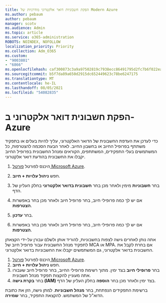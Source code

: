 ```yaml
---
title: הפקת חשבוניות דואר אלקטרוני מודרניות של Modern Azure
ms.author: pebaum
author: pebaum
manager: scotv
ms.audience: Admin
ms.topic: article
ms.service: o365-administration
ROBOTS: NOINDEX, NOFOLLOW
localization_priority: Priority
ms.collection: Adm_O365
ms.custom:
- "9003801"
- "6866"
ms.openlocfilehash: caf300873c3a9a97502819c7938ecc86491795d2fc7b6f022ead5d38ca965b8c
ms.sourcegitcommit: b5f7da89a650d2915dc652449623c78be6247175
ms.translationtype: MT
ms.contentlocale: he-IL
ms.lasthandoff: 08/05/2021
ms.locfileid: "54082835"
---
```

# <a name="email-invoicing-in-azure"></a>הפקת חשבונית דואר אלקטרוני ב- Azure

כדי לעדכן את העדפת החשבונית של הדואר האלקטרוני, עליך להיות בעלים או בתפקיד משתתף בפרופיל החיוב או בחשבון החיוב. לאחר הבעת הסכמה להצטרפות, כל המשתמשים בעלי התפקידים, המשתתפים, הקוראים ומנהל החשבונית בפרופיל החיוב יקבלו את החשבונית בהודעת דואר אלקטרוני.

1. היכנס לפורטל [פורטל Microsoft Azure](https://portal.azure.com/).
2. חפש **ניהול עלויות + חיוב**.
3. בחר **חשבוניות** מימין ולאחר מכן בחר **חשבונית בדואר אלקטרוני** בחלק העליון של הדף.
4. אם יש לך כמה פרופילי חיוב, בחר פרופיל חיוב ולאחר מכן בחר באפשרות **הצטרפות**.

5. בחר **עדכון**.
6. אם יש לך כמה פרופילי חיוב, בחר פרופיל חיוב ולאחר מכן בחר באפשרות **הצטרפות**.

אתה נותן לאחרים גישה לצפות בחשבוניות, להוריד אותן ולשלם עבורן על-ידי הקצאתן לתפקיד מנהל החשבונית עבור פרופיל חיוב של MCA או MPA. אם בחרת לקבל את החשבונית בדואר אלקטרוני, גם המשתמשים יקבלו את החשבוניות בדואר אלקטרוני.

1. היכנס לפורטל [פורטל Microsoft Azure](https://portal.azure.com/).
2. חפש **ניהול עלויות + חיוב**.
3. בחר **פרופילי חיוב** בצד ימין. מתוך רשימת פרופילי החיוב, בחר פרופיל חיוב שעבורו אתה מעוניין להקצות תפקיד מנהל חשבונית.
4. בחר **בקרת גישה (IAM)** בצד ימין ולאחר מכן בחר **הוספה** בחלק העליון של הדף.

ברשימת התפקידים הנפתחת, בחר **מנהל חשבוניות**. למתן גישה, הזן את כתובת הדוא"ל של המשתמש. להקצאת התפקיד, בחר **שמירה**.
